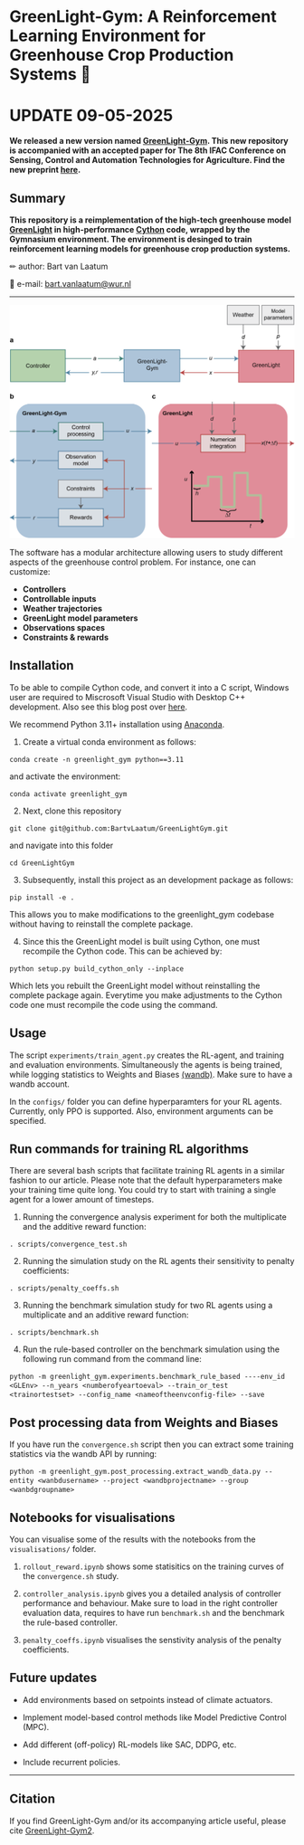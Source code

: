 # GreenLight-Gym: A Reinforcement Learning Environment for Greenhouse Crop Production Systems 🍅

# UPDATE 09-05-2025

**We released a new version named [GreenLight-Gym](https://github.com/BartvLaatum/GreenLight-Gym2). This new repository is accompanied with an accepted paper for The 8th IFAC Conference on Sensing, Control and Automation Technologies for Agriculture. Find the new preprint [here]((https://arxiv.org/abs/2410.05336)).**

## Summary

**This repository is a reimplementation of the high-tech greenhouse model [GreenLight](https://github.com/davkat1/GreenLight) in high-performance [Cython](https://cython.readthedocs.io/en/stable/index.html) code, wrapped by the Gymnasium environment. The environment is desinged to train reinforcement learning models for greenhouse crop production systems.**

<!-- Thes code in this repo was used for the following [preprint](https://arxiv.org/abs/2410.05336) that has been subimitted to the Computers and Electronics in Agriculture journal. -->


✏ author:  Bart van Laatum

📧 e-mail: bart.vanlaatum@wur.nl
___

![GreenLight-Gym Architecture|200](sketches/GLGymArchitecture.png)


The software has a modular architecture allowing users to study different aspects of the greenhouse control problem. For instance, one can customize:

- **Controllers** 
- **Controllable inputs**
- **Weather trajectories**
- **GreenLight model parameters**
- **Observations spaces**
- **Constraints & rewards**

## Installation
To be able to compile Cython code, and convert it into a C script, Windows user are required to Miscrosoft Visual Studio with Desktop C++ development. Also see this blog post over [here](https://stackoverflow.com/questions/60322655/how-to-use-cython-on-windows-10-with-python-3-8).

We recommend Python 3.11+ installation using [Anaconda](https://www.anaconda.com/).

1. Create a virtual conda environment as follows: 

```shell
conda create -n greenlight_gym python==3.11
```

and activate the environment:

```shell
conda activate greenlight_gym
```

2. Next, clone this repository

```shell
git clone git@github.com:BartvLaatum/GreenLightGym.git
```

and navigate into this folder

```shell
cd GreenLightGym
```

3. Subsequently, install this project as an development package as follows:

```shell
pip install -e .
```

This allows you to make modifications to the greenlight_gym codebase without having to reinstall the complete package.

4. Since this the GreenLight model is built using Cython, one must recompile the Cython code. This can be achieved by:

```shell
python setup.py build_cython_only --inplace
```

Which lets you rebuilt the GreenLight model without reinstalling the complete package again. Everytime you make adjustments to the Cython code one must recompile the code using the command.

## Usage

The script `experiments/train_agent.py` creates the RL-agent, and training and evaluation environments.
Simultaneously the agents is being trained, while logging statistics to Weights and Biases [(wandb)](https://wandb.ai/). Make sure to have a wandb account.

In the `configs/` folder you can define hyperparamters for your RL agents. Currently, only PPO is supported. Also, environment arguments can be specified.

## Run commands for training RL algorithms

There are several bash scripts that facilitate training RL agents in a similar fashion to our article. Please note that the default hyperparameters make your training time quite long. You could try to start with training a single agent for a lower amount of timesteps.

1) Running the convergence analysis experiment for both the multiplicate and the additive reward function:

```shell
. scripts/convergence_test.sh
```

2) Running the simulation study on the RL agents their sensitivity to penalty coefficients:

```shell
. scripts/penalty_coeffs.sh
```

3) Running the benchmark simulation study for two RL agents using a multiplicate and an additive reward function:

```shell
. scripts/benchmark.sh
```

4) Run the rule-based controller on the benchmark simulation using the following run command from the command line:

```shell
python -m greenlight_gym.experiments.benchmark_rule_based ----env_id <GLEnv> --n_years <numberofyeartoeval> --train_or_test <trainortestset> --config_name <nameoftheenvconfig-file> --save 
```

## Post processing data from Weights and Biases

If you have run the `convergence.sh` script then you can extract some training statistics via the wandb API by running:

```
python -m greenlight_gym.post_processing.extract_wandb_data.py --entity <wanbdusername> --project <wandbprojectname> --group <wanbdgroupname> 
```

## Notebooks for visualisations

You can visualise some of the results with the notebooks from the `visualisations/` folder.

1) `rollout_reward.ipynb` shows some statisitics on the training curves of the `convergence.sh` study.

2) `controller_analysis.ipynb` gives you a detailed analysis of controller performance and behaviour. Make sure to load in the right controller evaluation data, requires to have run `benchmark.sh` and the benchmark the rule-based controller.

3) `penalty_coeffs.ipynb` visualises the senstivity analysis of the penalty coefficients.

## Future updates

- Add environments based on setpoints instead of climate actuators.

- Implement model-based control methods like Model Predictive Control (MPC).

- Add different (off-policy) RL-models like SAC, DDPG, etc.

- Include recurrent policies. 
___

## Citation

If you find GreenLight-Gym and/or its accompanying article useful, please cite [GreenLight-Gym2](https://github.com/BartvLaatum/GreenLight-Gym2).
